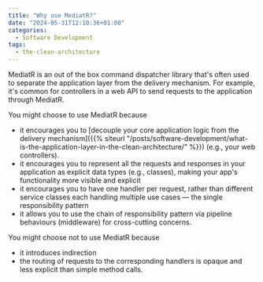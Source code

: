 ```yaml
---
title: "Why use MediatR?"
date: "2024-05-31T12:10:36+01:00"
categories:
  - Software Development
tags:
  - the-clean-architecture
---
```


MediatR is an out of the box command dispatcher library that's often used to separate the application layer from the delivery mechanism. For example, it's common for controllers in a web API to send requests to the application through MediatR.

You might choose to use MediatR because

- it encourages you to [decouple your core application logic from the delivery mechanism]({{% siteurl "/posts/software-development/what-is-the-application-layer-in-the-clean-architecture/" %}}) (e.g., your web controllers).
- it encourages you to represent all the requests and responses in your application as explicit data types (e.g., classes), making your app's functionality more visible and explicit
- it encourages you to have one handler per request, rather than different service classes each handling multiple use cases — the single responsibility pattern
- it allows you to use the chain of responsibility pattern via pipeline behaviours (middleware) for cross-cutting concerns.

You might choose not to use MediatR because

- it introduces indirection
- the routing of requests to the corresponding handlers is opaque and less explicit than simple method calls.
